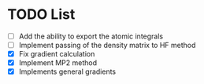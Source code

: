 # TODO List

- [ ] Add the ability to export the atomic integrals
- [ ] Implement passing of the density matrix to HF method
- [x] Fix gradient calculation
- [x] Implement MP2 method
- [x] Implements general gradients

